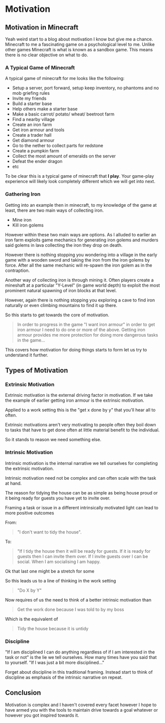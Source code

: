 # Motivation

## Motivation in Minecraft

Yeah weird start to a blog about motivation I know but give me a chance. Minecraft to me a fascinating game on a psychological level to me. Unlike other games Minecraft is what is known as a sandbox game. This means there is no clear objective on what to do.

### A Typical Game of Minecraft

A typical game of minecraft for me looks like the following:

- Setup a server, port forward, setup keep inventory, no phantoms and no mob griefing rules
- Invite my friends
- Build a starter base
- Help others make a starter base
- Make a basic carrot/ potato/ wheat/ beetroot farm
- Find a nearby village
- Create an iron farm
- Get iron armour and tools
- Create a trader hall
- Get diamond armour
- Go to the nether to collect parts for redstone
- Create a pumpkin farm
- Collect the most amount of emeralds on the server
- Defeat the ender dragon
- etc

To be clear this is a typical game of minecraft that **I play**. Your game-play experience will likely look completely different which we will get into next.

### Gathering Iron

Getting into an example then in minecraft, to my knowledge of the game at least, there are two main ways of collecting iron.

- Mine iron
- Kill iron golems

However within these two main ways are options. As I alluded to earlier an iron farm exploits game mechanics for generating iron golems and murders said golems in lava collecting the iron they drop on death.

However there is nothing stopping you wondering into a village in the early game with a wooden sword and taking the iron from the iron golems by force. After all the same mechanic will re-spawn the iron golem as in the contraption.

Another way of collecting iron is through mining it. Often players create a mineshaft at a particular "Y-Level" (in game world depth) to exploit the most prominent natural spawning of iron blocks at that level.

However, again there is nothing stopping you exploring a cave to find iron naturally or even climbing mountains to find it up there.

So this starts to get towards the core of motivation.

> In order to progress in the game "I want iron armour" in order to get iron armour I need to do one or more of the above. Getting iron armour provides me more protection for doing more dangerous tasks in the game...

This covers how motivation for doing things starts to form let us try to understand it further.

## Types of Motivation

### Extrinsic Motivation

Extrinsic motivation is the external driving factor in motivation. If we take the example of earlier getting iron armour is the extrinsic motivation.

Applied to a work setting this is the "get x done by y" that you'll hear all to often.

Extrinsic motivations aren't very motivating to people often they boil down to tasks that have to get done often at little material benefit to the individual.

So it stands to reason we need something else.

### Intrinsic Motivation

Intrinsic motivation is the internal narrative we tell ourselves for completing the extrinsic motivation.

Intrinsic motivation need not be complex and can often scale with the task at hand.

The reason for tidying the house can be as simple as being house proud or it being ready for guests you have yet to invite over.

Framing a task or issue in a different intrinsically motivated light can lead to more positive outcomes

From:

> "I don't want to tidy the house".

To:

> "If I tidy the house then it will be ready for guests. If it is ready for guests then I can invite them over. If I invite guests over I can be social. When I am socialising I am happy.

Ok that last one might be a stretch for some

So this leads us to a line of thinking in the work setting

> "Do X by Y"

Now requires of us the need to think of a better intrinsic motivation than

> Get the work done because I was told to by my boss

Which is the equivalent of

> Tidy the house because it is untidy

### Discipline

"If I am disciplined I can do anything regardless of if I am interested in the task or not" is the lie we tell ourselves. How many times have you said that to yourself. "If I was just a bit more disciplined..."

Forget about discipline in this traditional framing. Instead start to think of discipline as emphasis of the intrinsic narrative on repeat.

## Conclusion

Motivation is complex and I haven't covered every facet however I hope to have armed you with the tools to maintain drive towards a goal whatever or however you got inspired towards it.

